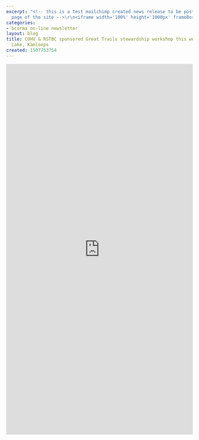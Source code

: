 ```yaml
---
excerpt: "<!-- this is a test mailchimp created news release to be posted to front
  page of the site -->\r\n<iframe width='100%' height='1000px' frameBorder='0' src='http://mailchi.mp/fbfd2f4e2864/bcorma-great-trails-workshop-at-duffy-this-weekend-learn-all-about-trail-stewardship-meet-riders-154083'></iframe>\r\n"
categories:
- bcorma on-line newsletter
layout: blog
title: COHV & RSTBC sponsored Great Trails stewardship workshop this weekend at Duffy
  Lake, Kamloops
created: 1507753754
---
```

<!-- this is a test mailchimp created news release to be posted to front page of the site -->
<iframe width='100%' height='1000px' frameBorder='0' src='http://mailchi.mp/fbfd2f4e2864/bcorma-great-trails-workshop-at-duffy-this-weekend-learn-all-about-trail-stewardship-meet-riders-154083'></iframe>
